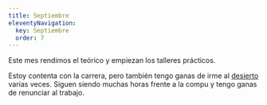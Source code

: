 ```yaml
---
title: Septiembre
eleventyNavigation:
  key: Septiembre
  order: 7
---
```


Este mes rendimos el teórico y empiezan los talleres prácticos.

Estoy contenta con la carrera, pero también tengo ganas de irme al [desierto](https://www.youtube.com/watch?v=bkL94nKSd2M&t=1822s) varias veces. Siguen siendo muchas horas frente a la compu y tengo ganas de renunciar al trabajo.